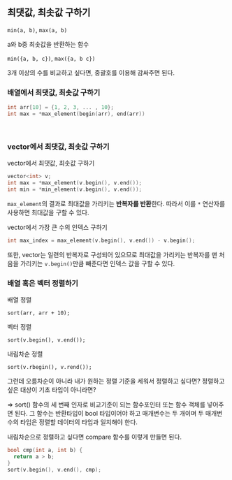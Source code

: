 ## 최댓값, 최솟값 구하기

`min(a, b)`, `max(a, b)`

a와 b중 최솟값을 반환하는 함수



`min({a, b, c})`, `max({a, b c})`

3개 이상의 수를 비교하고 싶다면, 중괄호를 이용해 감싸주면 된다. 



### 배열에서 최댓값, 최솟값 구하기

```c++
int arr[10] = {1, 2, 3, ... , 10};
int max = *max_element(begin(arr), end(arr))
```

​		

### vector에서 최댓값, 최솟값 구하기

vector에서 최댓값, 최솟값 구하기

```c++
vector<int> v;
int max = *max_element(v.begin(), v.end());
int min = *min_element(v.begin(), v.end());
```

`max_element`의 결과로 최대값을 가리키는 **반복자를 반환**한다. 따라서 이를 `*` 연산자를 사용하면 최대값을 구할 수 있다.



vector에서 가장 큰 수의 인덱스 구하기

```c++
int max_index = max_element(v.begin(), v.end()) - v.begin();
```

또한, vector는 일련의 반복자로 구성되어 있으므로 최대값을 가리키는 반복자를 맨 처음을 가리키는 `v.begin()`만큼 빼준다면 인덱스 값을 구할 수 있다.





### 배열 혹은 벡터 정렬하기

배열 정렬

`sort(arr, arr + 10);`



벡터 정렬

`sort(v.begin(), v.end());`



내림차순 정렬

`sort(v.rbegin(), v.rend());`



그런데 오름차순이 아니라 내가 원하는 정렬 기준을 세워서 정렬하고 싶다면? 정렬하고 싶은 대상이 기초 타입이 아니라면? 

=> sort() 함수의 세 번째 인자로 비교기준이 되는 함수포인터 또는 함수 객체를 넣어주면 된다.
그 함수는 반환타입이 bool 타입이어야 하고 매개변수는 두 개이며 두 매개변수의 타입은 정렬할 데이터의 타입과 일치해야 한다.

내림차순으로 정렬하고 싶다면 compare 함수를 이렇게 만들면 된다.

```c++
bool cmp(int a, int b) { 
  return a > b; 
}
sort(v.begin(), v.end(), cmp);
```











